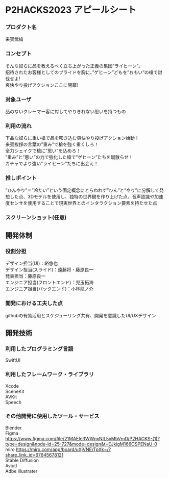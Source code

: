 # P2HACKS2023 アピールシート 
### プロダクト名  
来賓武槍


### コンセプト  
そんな奴らに品を教えるべく立ち上がった正義の集団”ライヒーン”。  
招待されたお客様としてのプライドを胸に、”ゲヒーン”どもを”おもい”の槍で討伐せよ!  
爽快やり投げアクションここに開幕!      

### 対象ユーザ  
品のないクレーマー客に対してやりきれない思いを持つもの   

### 利用の流れ  
下品な奴らに重い槍で品を叩き込む爽快やり投げアクション始動！  
来賓挨拶の言葉の”重み”で槍を強く重くしろ！  
全力シェイクで槍に”思い”を込めろ！  
”重み”と”思い”の力で強化した槍で”ゲヒーン”たちを蹴散らせ！  
ガチャでより強い”ライヒーン”たちに出会え！  

### 推しポイント  
”ひんやり”＝”冷たい”という固定概念にとらわれず”ひん”と”やり”に分解して発想した点、3Dモデルを使用し、独特の世界観を作り上げた点、音声認識や加速度センサを使用することで現実世界とのインタラクション要素を持たせた点  

### スクリーンショット(任意)  

## 開発体制  

### 役割分担  
デザイン担当(UI)：峪悠也  
デザイン担当(スライド)：遠藤将・藤原良一  
発表担当：藤原良一  
エンジニア担当(フロントエンド)：児玉拓海  
エンジニア担当(バックエンド)：小林龍ノ介  
  

### 開発における工夫した点  
githubの有効活用とスケジューリング共有、開発を意識したUI/UXデザイン  

## 開発技術 


### 利用したプログラミング言語  
SwiftUI  

### 利用したフレームワーク・ライブラリ  
Xcode  
SceneKit  
AVKit  
Speech  


### その他開発に使用したツール・サービス
Blender  
Figma https://www.figma.com/file/21MAEle3WWnxNIL5xMbVmD/P2HACKS-(1)?type=design&node-id=25-727&mode=design&t=EJkigM166OSPENaU-0  
miro https://miro.com/app/board/uXjVNErTpXk=/?share_link_id=67645678121  
Stable Diffusion  
Aviutl  
Adbe illustrater
